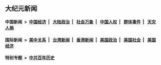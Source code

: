 ## 大纪元新闻

#### 中国新闻 &nbsp;>&nbsp; [中国经济](indexes/ncid283/README.md?03152045) &nbsp;| &nbsp; [大陆政治](indexes/ncid277/README.md?03152045) &nbsp;| &nbsp; [社会万象](indexes/ncid282/README.md?03152045) &nbsp;| &nbsp; [中国人权](indexes/ncid278/README.md?03152045) &nbsp;| &nbsp; [群体事件](indexes/ncid279/README.md?03152045) &nbsp;| &nbsp; [天灾人祸](indexes/ncid280/README.md?03152045)

#### 国际新闻 &nbsp;>&nbsp; [美中关系](indexes/nf1412576/README.md?03152045) &nbsp;| &nbsp; [台湾新闻](indexes/ncid1349361/README.md?03152045) &nbsp;| &nbsp; [香港新闻](indexes/ncid1349362/README.md?03152045) &nbsp;| &nbsp; [美国政治](indexes/ncid1078159/README.md?03152045) &nbsp;| &nbsp; [美国社会](indexes/ncid1078160/README.md?03152045) &nbsp;| &nbsp; [美国经济](indexes/ncid1078158/README.md?03152045)

#### 特别专题 &nbsp;>&nbsp; [中共百年历史](https://github.com/epoch-news/epoch-special/blob/master/README.md?03152045)  
